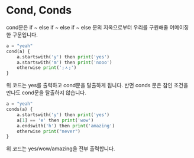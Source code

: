 # Cond, Conds

cond문은 if ~ else if ~ else if ~ else 문의 지옥으로부터 우리를 구원해줄 어메이징한 구문입니다.
```python
a = "yeah"
cond(a) {
    a.startswith('y') then print('yes')
    a.startswith('m') then print('nooo')
    otherwise print(';ㅅ;')
}
```
위 코드는 yes를 출력하고 cond문을 탈출하게 됩니다. 반면 conds 문은 참인 조건을 만나도 cond문을 탈출하지 않습니다.
```python
a = "yeah"
conds(a) {
    a.startswith('y') then print('yes')
    a[1] == 'e' then print('wow')
    a.endswith('h') then print('amazing')
    otherwise print("never")
}
```
위 코드는 yes/wow/amazing을 전부 출력합니다.